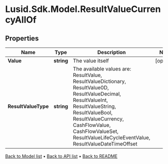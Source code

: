 # Lusid.Sdk.Model.ResultValueCurrencyAllOf

## Properties

Name | Type | Description | Notes
------------ | ------------- | ------------- | -------------
**Value** | **string** | The value itself | [optional] 
**ResultValueType** | **string** | The available values are: ResultValue, ResultValueDictionary, ResultValue0D, ResultValueDecimal, ResultValueInt, ResultValueString, ResultValueBool, ResultValueCurrency, CashFlowValue, CashFlowValueSet, ResultValueLifeCycleEventValue, ResultValueDateTimeOffset | 

[Back to Model list](../README.md#documentation-for-models) &#8226; [Back to API list](../README.md#documentation-for-api-endpoints) &#8226; [Back to README](../README.md)

